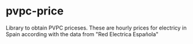 # pvpc-price
Library to obtain PVPC priceses. These are hourly prices for electricy in Spain according with the data from "Red Electrica Española"
